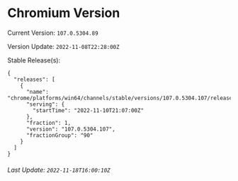 # Chromium Version

Current Version: `107.0.5304.89`

Version Update: `2022-11-08T22:28:00Z`

Stable Release(s):
```
{
  "releases": [
    {
      "name": "chrome/platforms/win64/channels/stable/versions/107.0.5304.107/releases/1668114420",
      "serving": {
        "startTime": "2022-11-10T21:07:00Z"
      },
      "fraction": 1,
      "version": "107.0.5304.107",
      "fractionGroup": "90"
    }
  ]
}
```

###### Last Update: `2022-11-18T16:00:10Z`
